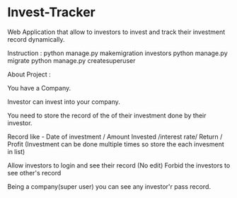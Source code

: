 # Invest-Tracker

Web Application that allow to investors to invest and track their investment record dynamically. 

Instruction :
python manage.py makemigration investors
python manage.py migrate
python manage.py createsuperuser




About Project :


You have a Company. 
 
Investor can invest into your company.

You need to store the record of the of their investment done by their investor.

Record like - Date of investment / Amount Invested /interest rate/ Return / Profit
(Investment can be done multiple times so store the each invesment in list)

Allow investors to login and see their record (No edit)
Forbid the investors to see other's record

Being a company(super user) you can see any investor'r pass record.

